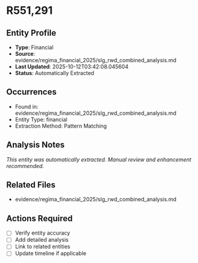 # R551,291

## Entity Profile
- **Type**: Financial
- **Source**: evidence/regima_financial_2025/slg_rwd_combined_analysis.md
- **Last Updated**: 2025-10-12T03:42:08.045604
- **Status**: Automatically Extracted

## Occurrences
- Found in: evidence/regima_financial_2025/slg_rwd_combined_analysis.md
- Entity Type: financial
- Extraction Method: Pattern Matching

## Analysis Notes
*This entity was automatically extracted. Manual review and enhancement recommended.*

## Related Files
- evidence/regima_financial_2025/slg_rwd_combined_analysis.md

## Actions Required
- [ ] Verify entity accuracy
- [ ] Add detailed analysis
- [ ] Link to related entities
- [ ] Update timeline if applicable
